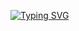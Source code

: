 <img width=50% bottom=50px src=" "/>
 
[![Typing SVG](https://readme-typing-svg.herokuapp.com?font=Amarante&pause=1000&color=F70707&center=true&vCenter=true&random=false&width=435&lines=I'm+Lucas+but+everyone+knows+me+as;+Bokorni)](https://git.io/typing-svg)
